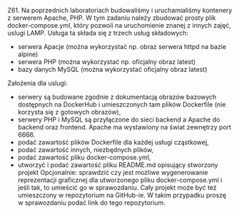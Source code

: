 Z61. Na poprzednich laboratoriach budowaliśmy i uruchamialiśmy kontenery z serwerem
Apache, PHP. W tym zadaniu należy zbudować prosty plik docker-compose.yml, który
pozwoli na uruchomienie znanej z innych zajęć, uslugi LAMP. Usługa ta składa się z trzech
usług składowych:
- serwera Apacje (można wykorzystać np. obraz serwera httpd na bazie alpine)
- serwera PHP (można wykorzystać np. oficjalny obraz latest)
- bazy danych MySQL (można wykorzystać oficjalny obraz latest)

Założenia dla uslugi:
- serwery są budowane zgodnie z dokumentacją obrazów bazowych dostępnych na
DockerHub i umieszczonych tam plików Dockerfile (nie korzysta się z gotowych obrazów),
- serwery PHP i MySQL są przyłączone do sieci backend a Apache do backend oraz
frontend. Apache ma wystawiony na świat zewnętrzy port 6666.
- podać zawartość plików Dockerfile dla każdej usługi cząstkowej,
- podać zawartość innych, niezbędnych plików,
- podać zawartość pliku docker-compose.yml,
- utworzyć i podać zawartość pliku README.md opisujący stworzony projekt
Opcjonalnie: sprawdzić czy jest możliwe wygenerowanie reprezentacji graficznej dla
utworzonego pliku docker-compose.yml i jeśli tak, to umieścić go w sprawozdaniu.
Cały projekt może być też umieszczony w repozytorium na GitHub-ie. W takim przypadku
proszę w sprawozdaniu podać link do tego repozytorium. 

